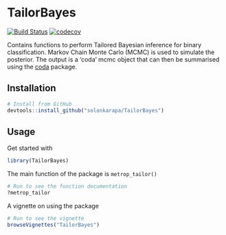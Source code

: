 
<!-- README.md is generated from README.Rmd. Please edit that file -->

# TailorBayes

<!-- badges: start -->

[![Build
Status](https://travis-ci.org/solonkarapa/TailorBayes.svg?branch=master)](https://travis-ci.org/solonkarapa/TailorBayes)
[![codecov](https://codecov.io/gh/solonkarapa/TailorBayes/branch/master/graph/badge.svg)](https://codecov.io/gh/solonkarapa/TailorBayes)

Contains functions to perform Tailored Bayesian inference for binary
classification. Markov Chain Monte Carlo (MCMC) is used to simulate the
posterior. The output is a ‘coda’ mcmc object that can then be
summarised using the
[coda](https://cran.r-project.org/web/packages/coda/index.html) package.

## Installation

``` r
# Install from GitHub
devtools::install_github("solonkarapa/TailorBayes")
```

## Usage

Get started with

``` r
library(TailorBayes)
```

The main function of the package is `metrop_tailor()`

``` r
# Run to see the function documentation
?metrop_tailor
```

A vignette on using the package

``` r
# Run to see the vignette
browseVignettes("TailorBayes")
```
